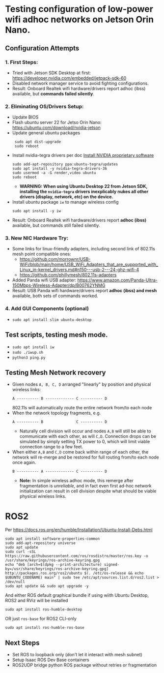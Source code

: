 # Testing configuration of low-power wifi adhoc networks on Jetson Orin Nano.

## Configuration Attempts

### 1. First Steps:

- Tried with Jetson SDK Desktop at first: https://developer.nvidia.com/embedded/jetpack-sdk-60
- Disabled network manager service to avoid fighting configurations.
- Result: Onboard Realtek wifi hardware/drivers report adhoc (ibss) available, but **commands failed silently**.

### 2. Eliminating OS/Drivers Setup:

- Update BIOS
- Flash ubuntu server 22 for Jetso Orin Nano: https://ubuntu.com/download/nvidia-jetson
- Update general ubuntu packages
  ```
   sudo apt dist-upgrade
   sudo reboot
  ```
- Install nvidia-tegra drivers per doc [Install NVIDIA proprietary software](https://pages.ubuntu.com/rs/066-EOV-335/images/Ubuntu_22.04_for_NVIDIA_Jetson_Orin_Instructions.pdf)
  ```
  sudo add-apt-repository ppa:ubuntu-tegra/updates
  sudo apt install -y nvidia-tegra-drivers-36
  sudo usermod -a -G render,video ubuntu
  sudo reboot
  ```
  - **WARNING: When using Ubuntu Desktop 22 from Jetson SDK, installing the `nvidia-tegra` drivers inexplicably nukes all other drivers (display, network, etc) on the device.**
- Install ubuntu package `iw` to manage wireless config
  ```
  sudo apt install -y iw
  ```
- Result: Onboard Realtek wifi hardware/drivers report **adhoc (ibss)** available, but commands still failed silently.

### 3. New NIC Hardware Try:

- Some links for linux-friendly adapters, including second link of 802.11s mesh point compatible ones:
  - https://github.com/morrownr/USB-WiFi/blob/main/home/USB_WiFi_Adapters_that_are_supported_with_Linux_in-kernel_drivers.md#n150---usb-2---24-ghz-wifi-4
  - https://github.com/phillymesh/802.11s-adapters
- Added Panda wifi USB adapter: https://www.amazon.com/Panda-Ultra-150Mbps-Wireless-Adapter/dp/B00762YNMG
- Result: USB Panda wifi hardware/drivers report **adhoc (ibss) and mesh** available, both sets of commands worked.

### 4. Add GUI Components (optional)

- `sudo apt install slim ubuntu-desktop`

## Test scripts, testing mesh mode.

- `sudo apt install iw`
- `sudo ./iwup.sh`
- `python3 ping.py`

## Testing Mesh Network recovery

- Given nodes `A, B, C, D` arranged "linearly" by position and physical wireless links:
  ```
  A ---------- B ------------- C ---------- D
  ```
  802.11s will automatically route the entire network from/to each node
- When the network topology fragments, e.g.
  ```
  A ---------- B               C ---------- D
  ```
  - Naturally cell division will occur and nodes `A,B` will still be able to communicate with each other, as will `C,D`. Connection drops can be simulated by simply setting TX power to 0, which will limit viable connection range to a few feet.
- When either `A,B` and `C,D` come back within range of each other, the network will re-merge and be restored for full routing from/to each node once again. 
  ```
  B ---------- A ------------- C ---------- D
  ```
  - **Note:** In simple wireless adhoc mode, this remerge after fragmentation is _unreliable_, and in fact even first ad-hoc network initialization can result in cell division despite what should be viable physical wireless links.

# ROS2
Per https://docs.ros.org/en/humble/Installation/Ubuntu-Install-Debs.html

```
sudo apt install software-properties-common
sudo add-apt-repository universe
sudo apt update
sudo curl -sSL https://raw.githubusercontent.com/ros/rosdistro/master/ros.key -o /usr/share/keyrings/ros-archive-keyring.gpg
echo "deb [arch=$(dpkg --print-architecture) signed-by=/usr/share/keyrings/ros-archive-keyring.gpg] http://packages.ros.org/ros2/ubuntu $(. /etc/os-release && echo $UBUNTU_CODENAME) main" | sudo tee /etc/apt/sources.list.d/ros2.list > /dev/null
sudo apt update && sudo apt upgrade -y
```
And either ROS default graphical bundle if using wiith Ubuntu Desktop, ROS2 and RViz will be installed
```
sudo apt install ros-humble-desktop
```

OR just `ros-base` for ROS2 CLI-only
```
sudo apt install ros-humble-ros-base
```


## Next Steps
- Set ROS to loopback only (don't let it interact with mesh subnet)
- Setup Isaac ROS Dev Base containers
- ROS2UDP bridge python ROS package without retries or fragmentation
